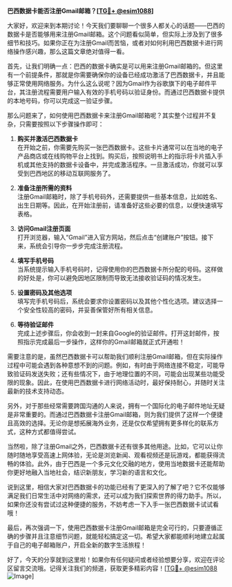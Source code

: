 **巴西数据卡能否注册Gmail邮箱？[[TG💪+ @esim1088](https://t.me/s/esim1088)]**

大家好，欢迎来到本期讨论！今天我们要聊聊一个很多人都关心的话题——巴西的数据卡是否能够用来注册Gmail邮箱。这个问题看似简单，但实际上涉及到了很多细节和技巧。如果你正在为注册Gmail而苦恼，或者对如何利用巴西数据卡进行网络操作感兴趣，那么这篇文章绝对值得一看。

首先，让我们明确一点：巴西的数据卡确实是可以用来注册Gmail邮箱的。但这里有一个前提条件，那就是你需要确保你的设备已经成功激活了巴西数据卡，并且能够正常使用网络服务。为什么这么说呢？因为Gmail作为谷歌旗下的电子邮件平台，其注册流程需要用户输入有效的手机号码以验证身份。而通过巴西数据卡提供的本地号码，你可以完成这一验证步骤。

那么问题来了，如何使用巴西数据卡来注册Gmail邮箱呢？其实整个过程并不复杂，只需要按照以下步骤操作即可：

1. **购买并激活巴西数据卡**  
   在开始之前，你需要先购买一张巴西数据卡。这些卡片通常可以在当地的电子产品商店或在线购物平台上找到。购买后，按照说明书上的指示将卡片插入手机或其他支持的数据卡设备中，并完成激活程序。一旦激活成功，你就可以享受到巴西地区的移动互联网服务了。

2. **准备注册所需的资料**  
   注册Gmail邮箱时，除了手机号码外，还需要提供一些基本信息，比如姓名、出生日期等。因此，在开始注册前，请准备好这些必要的信息，以便快速填写表格。

3. **访问Gmail注册页面**  
   打开浏览器，输入“Gmail”进入官方网站，然后点击“创建账户”按钮。接下来，系统会引导你一步步完成注册流程。

4. **填写手机号码**  
   当系统提示输入手机号码时，记得使用你的巴西数据卡所分配的号码。这样做的好处是，你可以避免因地区限制而导致无法接收验证码的情况发生。

5. **设置密码及其他选项**  
   填写完手机号码后，系统会要求你设置密码以及其他个性化选项。建议选择一个安全性较高的密码，并妥善保管好所有相关信息。

6. **等待验证邮件**  
   完成上述步骤后，你会收到一封来自Google的验证邮件。打开这封邮件，按照指示完成最后一步操作，这样你的Gmail邮箱就正式开通啦！

需要注意的是，虽然巴西数据卡可以帮助我们顺利注册Gmail邮箱，但在实际操作过程中可能会遇到各种意想不到的问题。例如，有时由于网络连接不稳定，可能导致验证码发送失败；还有些情况下，由于地理位置的不同，可能会出现某些功能受限的现象。因此，在使用巴西数据卡进行网络活动时，最好保持耐心，并随时关注最新的技术支持动态。

另外，对于那些经常需要跨国沟通的人来说，拥有一个国际化的电子邮件地址无疑是非常重要的。而通过巴西数据卡注册Gmail邮箱，则为我们提供了这样一个便捷且高效的选择。无论你是想拓展海外业务，还是仅仅希望拥有更多样化的联系方式，这种方式都值得尝试。

当然啦，除了注册Gmail之外，巴西数据卡还有很多其他用途。比如，它可以让你随时随地享受高速上网体验，无论是浏览新闻、观看视频还是玩游戏，都能获得流畅的体验。此外，由于巴西是一个多元文化交融的地方，使用当地数据卡还能帮助你更好地融入当地社会，结识新朋友，学习新的语言和文化。

说到这里，相信大家对巴西数据卡的功能已经有了更深入的了解了吧？它不仅能够满足我们日常生活中对网络的需求，还可以成为我们探索世界的得力助手。所以，如果你还没有尝试过这种便捷的服务，不妨考虑一下入手一张巴西数据卡试试看哦！

最后，再次强调一下，使用巴西数据卡注册Gmail邮箱是完全可行的，只要遵循正确的步骤并且注意细节问题，就能轻松搞定这一切。希望大家都能顺利地建立起属于自己的电子邮箱账户，开启全新的数字生活旅程！

好了，今天的分享就到这里啦！如果你有任何疑问或者经验想要分享，欢迎在评论区留言交流哦。记得关注我们的频道，获取更多精彩内容！[[TG💪+ @esim1088](https://t.me/s/esim1088) ![Image](https://i.postimg.cc/4NQfJmqS/Snipaste-2025-05-13-00-14-12.png)]